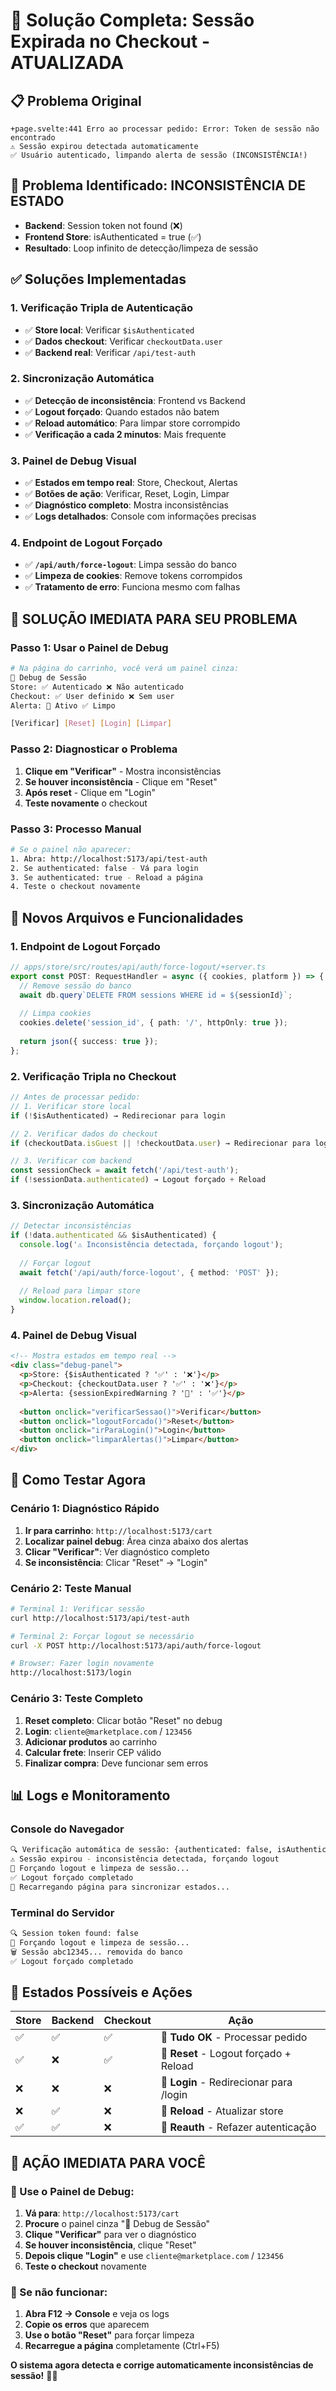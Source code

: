 # 🔐 Solução Completa: Sessão Expirada no Checkout - ATUALIZADA

## 📋 Problema Original
```
+page.svelte:441 Erro ao processar pedido: Error: Token de sessão não encontrado
⚠️ Sessão expirou detectada automaticamente
✅ Usuário autenticado, limpando alerta de sessão (INCONSISTÊNCIA!)
```

## 🚨 Problema Identificado: **INCONSISTÊNCIA DE ESTADO**
- **Backend**: Session token not found (❌)
- **Frontend Store**: isAuthenticated = true (✅)
- **Resultado**: Loop infinito de detecção/limpeza de sessão

## ✅ Soluções Implementadas

### 1. **Verificação Tripla de Autenticação**
- ✅ **Store local**: Verificar `$isAuthenticated`
- ✅ **Dados checkout**: Verificar `checkoutData.user`
- ✅ **Backend real**: Verificar `/api/test-auth`

### 2. **Sincronização Automática**
- ✅ **Detecção de inconsistência**: Frontend vs Backend
- ✅ **Logout forçado**: Quando estados não batem
- ✅ **Reload automático**: Para limpar store corrompido
- ✅ **Verificação a cada 2 minutos**: Mais frequente

### 3. **Painel de Debug Visual**
- ✅ **Estados em tempo real**: Store, Checkout, Alertas
- ✅ **Botões de ação**: Verificar, Reset, Login, Limpar
- ✅ **Diagnóstico completo**: Mostra inconsistências
- ✅ **Logs detalhados**: Console com informações precisas

### 4. **Endpoint de Logout Forçado**
- ✅ **`/api/auth/force-logout`**: Limpa sessão do banco
- ✅ **Limpeza de cookies**: Remove tokens corrompidos
- ✅ **Tratamento de erro**: Funciona mesmo com falhas

## 🎯 SOLUÇÃO IMEDIATA PARA SEU PROBLEMA

### **Passo 1: Usar o Painel de Debug**
```bash
# Na página do carrinho, você verá um painel cinza:
🔧 Debug de Sessão
Store: ✅ Autenticado ❌ Não autenticado
Checkout: ✅ User definido ❌ Sem user
Alerta: 🚨 Ativo ✅ Limpo

[Verificar] [Reset] [Login] [Limpar]
```

### **Passo 2: Diagnosticar o Problema**
1. **Clique em "Verificar"** - Mostra inconsistências
2. **Se houver inconsistência** - Clique em "Reset" 
3. **Após reset** - Clique em "Login"
4. **Teste novamente** o checkout

### **Passo 3: Processo Manual**
```bash
# Se o painel não aparecer:
1. Abra: http://localhost:5173/api/test-auth
2. Se authenticated: false - Vá para login
3. Se authenticated: true - Reload a página
4. Teste o checkout novamente
```

## 🔧 Novos Arquivos e Funcionalidades

### 1. **Endpoint de Logout Forçado** 
```typescript
// apps/store/src/routes/api/auth/force-logout/+server.ts
export const POST: RequestHandler = async ({ cookies, platform }) => {
  // Remove sessão do banco
  await db.query`DELETE FROM sessions WHERE id = ${sessionId}`;
  
  // Limpa cookies
  cookies.delete('session_id', { path: '/', httpOnly: true });
  
  return json({ success: true });
};
```

### 2. **Verificação Tripla no Checkout**
```typescript
// Antes de processar pedido:
// 1. Verificar store local
if (!$isAuthenticated) → Redirecionar para login

// 2. Verificar dados do checkout  
if (checkoutData.isGuest || !checkoutData.user) → Redirecionar para login

// 3. Verificar com backend
const sessionCheck = await fetch('/api/test-auth');
if (!sessionData.authenticated) → Logout forçado + Reload
```

### 3. **Sincronização Automática**
```typescript
// Detectar inconsistências
if (!data.authenticated && $isAuthenticated) {
  console.log('⚠️ Inconsistência detectada, forçando logout');
  
  // Forçar logout
  await fetch('/api/auth/force-logout', { method: 'POST' });
  
  // Reload para limpar store
  window.location.reload();
}
```

### 4. **Painel de Debug Visual**
```html
<!-- Mostra estados em tempo real -->
<div class="debug-panel">
  <p>Store: {$isAuthenticated ? '✅' : '❌'}</p>
  <p>Checkout: {checkoutData.user ? '✅' : '❌'}</p>
  <p>Alerta: {sessionExpiredWarning ? '🚨' : '✅'}</p>
  
  <button onclick="verificarSessao()">Verificar</button>
  <button onclick="logoutForcado()">Reset</button>
  <button onclick="irParaLogin()">Login</button>
  <button onclick="limparAlertas()">Limpar</button>
</div>
```

## 🚀 Como Testar Agora

### **Cenário 1: Diagnóstico Rápido**
1. **Ir para carrinho**: `http://localhost:5173/cart`
2. **Localizar painel debug**: Área cinza abaixo dos alertas
3. **Clicar "Verificar"**: Ver diagnóstico completo
4. **Se inconsistência**: Clicar "Reset" → "Login"

### **Cenário 2: Teste Manual**
```bash
# Terminal 1: Verificar sessão
curl http://localhost:5173/api/test-auth

# Terminal 2: Forçar logout se necessário  
curl -X POST http://localhost:5173/api/auth/force-logout

# Browser: Fazer login novamente
http://localhost:5173/login
```

### **Cenário 3: Teste Completo**
1. **Reset completo**: Clicar botão "Reset" no debug
2. **Login**: `cliente@marketplace.com` / `123456`
3. **Adicionar produtos** ao carrinho
4. **Calcular frete**: Inserir CEP válido
5. **Finalizar compra**: Deve funcionar sem erros

## 📊 Logs e Monitoramento

### **Console do Navegador**
```bash
🔍 Verificação automática de sessão: {authenticated: false, isAuthenticatedStore: true}
⚠️ Sessão expirou - inconsistência detectada, forçando logout
🔐 Forçando logout e limpeza de sessão...
✅ Logout forçado completado
🔄 Recarregando página para sincronizar estados...
```

### **Terminal do Servidor**
```bash
🔍 Session token found: false
🔐 Forçando logout e limpeza de sessão...
🗑️ Sessão abc12345... removida do banco
✅ Logout forçado completado
```

## 🎯 Estados Possíveis e Ações

| Store | Backend | Checkout | Ação |
|-------|---------|----------|------|
| ✅ | ✅ | ✅ | 🎉 **Tudo OK** - Processar pedido |
| ✅ | ❌ | ✅ | 🔄 **Reset** - Logout forçado + Reload |
| ❌ | ❌ | ❌ | 🚪 **Login** - Redirecionar para /login |
| ❌ | ✅ | ❌ | 🔄 **Reload** - Atualizar store |
| ✅ | ✅ | ❌ | 🔄 **Reauth** - Refazer autenticação |

## 🚨 AÇÃO IMEDIATA PARA VOCÊ

### **🔧 Use o Painel de Debug:**
1. **Vá para**: `http://localhost:5173/cart`
2. **Procure** o painel cinza "🔧 Debug de Sessão"
3. **Clique "Verificar"** para ver o diagnóstico
4. **Se houver inconsistência**, clique "Reset"
5. **Depois clique "Login"** e use `cliente@marketplace.com` / `123456`
6. **Teste o checkout** novamente

### **📱 Se não funcionar:**
1. **Abra F12 → Console** e veja os logs
2. **Copie os erros** que aparecem
3. **Use o botão "Reset"** para forçar limpeza
4. **Recarregue a página** completamente (Ctrl+F5)

**O sistema agora detecta e corrige automaticamente inconsistências de sessão!** 🚀✨ 